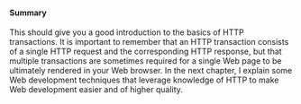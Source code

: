 #### Summary

This should give you a good introduction to the basics of HTTP transactions. It is important to remember that an HTTP transaction consists of a single HTTP request and the corresponding HTTP response, but that multiple transactions are sometimes required for a single Web page to be ultimately rendered in your Web browser. In the next chapter, I explain some Web development techniques that leverage knowledge of HTTP to make Web development easier and of higher quality.

